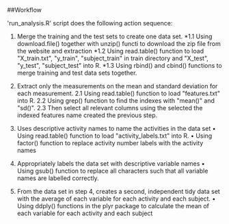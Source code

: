 ##Workflow

'run_analysis.R' script does the following action sequence:

1. Merge the training and the test sets to create one data set.
	*1.1 Using download.file() together with unzip() functi to download the zip file from the website and extraction
	*1.2 Using read.table() function to load "X_train.txt", "y_train", "subject_train" in train directory and "X_test", "y_test", 		"subject_test" into R.
	*1.3 Using rbind() and cbind() functions to merge training and test data sets together.

2. Extract only the measurements on the mean and standard deviation for each measurement.
	2.1 Using read.table() function to load "features.txt" into R.
	2.2 Using grep() function to find the indexes with "mean()" and "sd()".
	2.3 Then select all relevant columns using the selected the indexed features name created the previous step.
	
3. Uses descriptive activity names to name the activities in the data set
	•	Using read.table() function to load "activity_labels.txt" into R.
	•	Using factor() function to replace activity number labels with the activity names
	
4. Appropriately labels the data set with descriptive variable names
	•	Using gsub() function to replace all characters such that all variable names are labelled correctly.
	
5. From the data set in step 4, creates a second, independent tidy data set with the average of each variable for each activity and each subject.
	•	Using ddply() functions in the plyr package to calculate the mean of each variable for each activity and each subject

